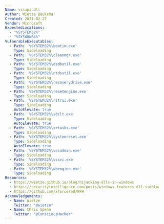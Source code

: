 ```yaml
---
Name: vssapi.dll
Author: Wietze Beukema
Created: 2021-02-27
Vendor: Microsoft
ExpectedLocations:
  - "%SYSTEM32%"
  - "%SYSWOW64%"
VulnerableExecutables:
  - Path: '%SYSTEM32%\bootim.exe'
    Type: Sideloading
  - Path: '%SYSTEM32%\cleanmgr.exe'
    Type: Sideloading
  - Path: '%SYSTEM32%\dsdbutil.exe'
    Type: Sideloading
  - Path: '%SYSTEM32%\ntdsutil.exe'
    Type: Sideloading
  - Path: '%SYSTEM32%\recoverydrive.exe'
    Type: Sideloading
  - Path: '%SYSTEM32%\resetengine.exe'
    Type: Sideloading
  - Path: '%SYSTEM32%\rstrui.exe'
    Type: Sideloading
    AutoElevate: true
  - Path: '%SYSTEM32%\sdclt.exe'
    Type: Sideloading
    AutoElevate: true
  - Path: '%SYSTEM32%\srtasks.exe'
    Type: Sideloading
  - Path: '%SYSTEM32%\systemreset.exe'
    Type: Sideloading
    AutoElevate: true
  - Path: '%SYSTEM32%\vssadmin.exe'
    Type: Sideloading
  - Path: '%SYSTEM32%\vssvc.exe'
    Type: Sideloading
  - Path: '%SYSTEM32%\wbengine.exe'
    Type: Sideloading
Resources:
  - https://wietze.github.io/blog/hijacking-dlls-in-windows
  - https://securityintelligence.com/posts/windows-features-dll-sideloading/
  - https://github.com/xforcered/WFH
Acknowledgements:
  - Name: Wietze
    Twitter: "@wietze"
  - Name: Chris Spehn
    Twitter: "@ConsciousHacker"
---
```


